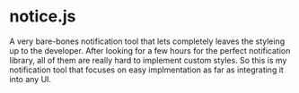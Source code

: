notice.js
=========

A very bare-bones notification tool that lets completely leaves the styleing up to the developer. After looking for a few hours for the perfect notification library, all of them are really hard to implement custom styles. So this is my notification tool that focuses on easy implmentation as far as integrating it into any UI.